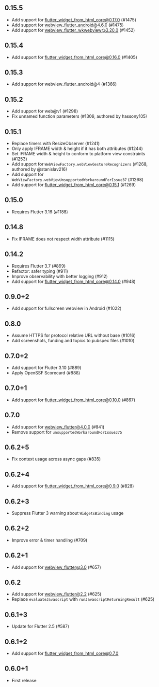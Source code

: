 ## 0.15.5

- Add support for flutter_widget_from_html_core@0.17.0 (#1475)
- Add support for webview_flutter_android@4.6.0 (#1475)
- Add support for webview_flutter_wkwebview@3.20.0 (#1452)

## 0.15.4

- Add support for flutter_widget_from_html_core@0.16.0 (#1405)

## 0.15.3

- Add support for webview_flutter_android@4 (#1366)

## 0.15.2

- Add support for web@v1 (#1298)
- Fix unnamed function parameters (#1309, authored by hassony105)

## 0.15.1

- Replace timers with ResizeObserver (#1241)
- Only apply IFRAME width & height if it has both attributes (#1244)
- Set IFRAME width & height to conform to platform view constraints (#1253)
- Add support for `WebViewFactory.webViewGestureRecognizers` (#1268, authored by @stanislav216)
- Add support for `WebViewFactory.webViewUnsupportedWorkaroundForIssue37` (#1268)
- Add support for flutter_widget_from_html_core@0.15.1 (#1269)

## 0.15.0

- Requires Flutter 3.16 (#1188)

## 0.14.8

- Fix IFRAME does not respect width attribute (#1115)

## 0.14.2

- Requires Flutter 3.7 (#899)
- Refactor: safer typing (#911)
- Improve observability with better logging (#912)
- Add support for flutter_widget_from_html_core@0.14.0 (#948)

## 0.9.0+2

- Add support for fullscreen webview in Android (#1022)

## 0.8.0

- Assume HTTPS for protocol relative URL without base (#1016)
- Add screenshots, funding and topics to pubspec files (#1010)

## 0.7.0+2

- Add support for Flutter 3.10 (#889)
- Apply OpenSSF Scorecard (#888)

## 0.7.0+1

- Add support for flutter_widget_from_html_core@0.10.0 (#867)

## 0.7.0

- Add support for webview_flutter@4.0.0 (#841)
- Remove support for `unsupportedWorkaroundForIssue375`

## 0.6.2+5

- Fix context usage across async gaps (#835)

## 0.6.2+4

- Add support for flutter_widget_from_html_core@0.9.0 (#828)

## 0.6.2+3

- Suppress Flutter 3 warning about `WidgetsBinding` usage

## 0.6.2+2

- Improve error & timer handling (#709)

## 0.6.2+1

- Add support for webview_flutter@3.0 (#657)

## 0.6.2

- Add support for webview_flutter@2.2 (#625)
- Replace `evaluateJavascript` with `runJavascriptReturningResult` (#625)

## 0.6.1+3

- Update for Flutter 2.5 (#587)

## 0.6.1+2

- Add support for flutter_widget_from_html_core@0.7.0

## 0.6.0+1

- First release
